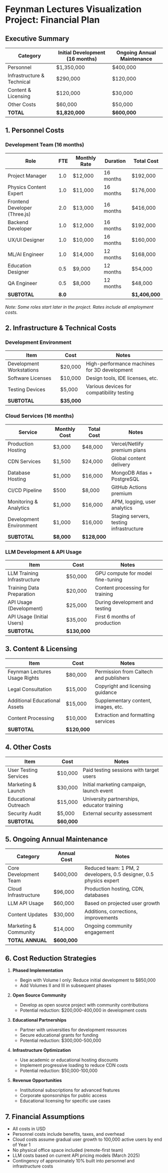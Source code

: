 # Feynman Lectures Visualization Project: Financial Plan

## Executive Summary

| Category | Initial Development (16 months) | Ongoing Annual Maintenance |
|----------|----------------------------------|----------------------------|
| Personnel | $1,350,000 | $400,000 |
| Infrastructure & Technical | $290,000 | $120,000 |
| Content & Licensing | $120,000 | $30,000 |
| Other Costs | $60,000 | $50,000 |
| **TOTAL** | **$1,820,000** | **$600,000** |

## 1. Personnel Costs

### Development Team (16 months)

| Role | FTE | Monthly Rate | Duration | Total Cost |
|------|-----|--------------|----------|------------|
| Project Manager | 1.0 | $12,000 | 16 months | $192,000 |
| Physics Content Expert | 1.0 | $11,000 | 16 months | $176,000 |
| Frontend Developer (Three.js) | 2.0 | $13,000 | 16 months | $416,000 |
| Backend Developer | 1.0 | $12,000 | 16 months | $192,000 |
| UX/UI Designer | 1.0 | $10,000 | 16 months | $160,000 |
| ML/AI Engineer | 1.0 | $14,000 | 12 months | $168,000 |
| Education Designer | 0.5 | $9,000 | 12 months | $54,000 |
| QA Engineer | 0.5 | $8,000 | 12 months | $48,000 |
| **SUBTOTAL** | **8.0** | | | **$1,406,000** |

*Note: Some roles start later in the project. Rates include all employment costs.*

## 2. Infrastructure & Technical Costs

### Development Environment

| Item | Cost | Notes |
|------|------|-------|
| Development Workstations | $20,000 | High-performance machines for 3D development |
| Software Licenses | $10,000 | Design tools, IDE licenses, etc. |
| Testing Devices | $5,000 | Various devices for compatibility testing |
| **SUBTOTAL** | **$35,000** | |

### Cloud Services (16 months)

| Service | Monthly Cost | Total Cost | Notes |
|---------|--------------|------------|-------|
| Production Hosting | $3,000 | $48,000 | Vercel/Netlify premium plans |
| CDN Services | $1,500 | $24,000 | Global content delivery |
| Database Hosting | $1,000 | $16,000 | MongoDB Atlas + PostgreSQL |
| CI/CD Pipeline | $500 | $8,000 | GitHub Actions premium |
| Monitoring & Analytics | $1,000 | $16,000 | APM, logging, user analytics |
| Development Environment | $1,000 | $16,000 | Staging servers, testing infrastructure |
| **SUBTOTAL** | **$8,000** | **$128,000** | |

### LLM Development & API Usage

| Item | Cost | Notes |
|------|------|-------|
| LLM Training Infrastructure | $50,000 | GPU compute for model fine-tuning |
| Training Data Preparation | $20,000 | Content processing for training |
| API Usage (Development) | $25,000 | During development and testing |
| API Usage (Initial Users) | $35,000 | First 6 months of production |
| **SUBTOTAL** | **$130,000** | |

## 3. Content & Licensing

| Item | Cost | Notes |
|------|------|-------|
| Feynman Lectures Usage Rights | $80,000 | Permission from Caltech and publishers |
| Legal Consultation | $15,000 | Copyright and licensing guidance |
| Additional Educational Assets | $15,000 | Supplementary content, images, etc. |
| Content Processing | $10,000 | Extraction and formatting services |
| **SUBTOTAL** | **$120,000** | |

## 4. Other Costs

| Item | Cost | Notes |
|------|------|-------|
| User Testing Services | $10,000 | Paid testing sessions with target users |
| Marketing & Launch | $30,000 | Initial marketing campaign, launch event |
| Educational Outreach | $15,000 | University partnerships, educator training |
| Security Audit | $5,000 | External security assessment |
| **SUBTOTAL** | **$60,000** | |

## 5. Ongoing Annual Maintenance

| Category | Annual Cost | Notes |
|----------|-------------|-------|
| Core Development Team | $400,000 | Reduced team: 1 PM, 2 developers, 0.5 designer, 0.5 physics expert |
| Cloud Infrastructure | $96,000 | Production hosting, CDN, databases |
| LLM API Usage | $60,000 | Based on projected user growth |
| Content Updates | $30,000 | Additions, corrections, improvements |
| Marketing & Community | $14,000 | Ongoing community engagement |
| **TOTAL ANNUAL** | **$600,000** | |

## 6. Cost Reduction Strategies

1. **Phased Implementation**
   - Begin with Volume I only: Reduce initial development to $850,000
   - Add Volumes II and III in subsequent phases

2. **Open Source Community**
   - Develop as open source project with community contributions
   - Potential reduction: $200,000-400,000 in development costs

3. **Educational Partnerships**
   - Partner with universities for development resources
   - Secure educational grants for funding
   - Potential reduction: $300,000-500,000

4. **Infrastructure Optimization**
   - Use academic or educational hosting discounts
   - Implement progressive loading to reduce CDN costs
   - Potential reduction: $50,000-100,000

5. **Revenue Opportunities**
   - Institutional subscriptions for advanced features
   - Corporate sponsorships for public access
   - Educational licensing for specific use cases

## 7. Financial Assumptions

- All costs in USD
- Personnel costs include benefits, taxes, and overhead
- Cloud costs assume gradual user growth to 100,000 active users by end of Year 1
- No physical office space included (remote-first team)
- LLM costs based on current API pricing models (March 2025)
- Contingency of approximately 10% built into personnel and infrastructure costs
